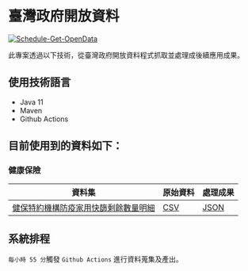 # 臺灣政府開放資料

[![Schedule-Get-OpenData](https://github.com/Vipcube/opendata.gov.tw/actions/workflows/schedule-get-opendata.yml/badge.svg)](https://github.com/Vipcube/opendata.gov.tw/actions/workflows/schedule-get-opendata.yml)

此專案透過以下技術，從臺灣政府開放資料程式抓取並處理成後續應用成果。

## 使用技術語言

- Java 11
- Maven
- Github Actions

## 目前使用到的資料如下：

### 健康保險

| 資料集 | 原始資料 | 處理成果 |
| -------- | -------- | -------- |
| [健保特約機構防疫家用快篩剩餘數量明細](https://data.nhi.gov.tw/Datasets/DatasetDetail.aspx?id=698)  | [CSV](./src/test/resources/raw/A21030000I-D03001-001.csv) | [JSON](https://vipcube.github.io/opendata.gov.tw/rapidTestStock.json) |

## 系統排程

`每小時 55 分`觸發 `Github Actions` 進行資料蒐集及產出。
